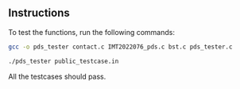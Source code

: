 ## Instructions

To test the functions, run the following commands:

```bash
gcc -o pds_tester contact.c IMT2022076_pds.c bst.c pds_tester.c
```

```bash
./pds_tester public_testcase.in
```

All the testcases should pass.